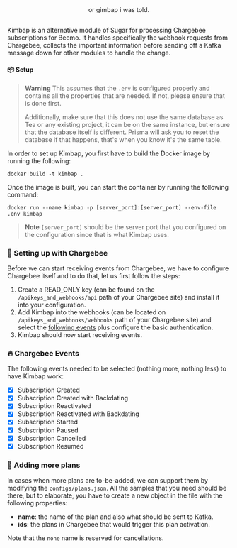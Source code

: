 <div align="center">
    or gimbap i was told.
</div>

##

Kimbap is an alternative module of Sugar for processing Chargebee subscriptions for Beemo. It handles specifically the 
webhook requests from Chargebee, collects the important information before sending off a Kafka message down for other 
modules to handle the change.

#### 📦 Setup

> **Warning**
> This assumes that the `.env` is configured properly and contains all the properties 
> that are needed. If not, please ensure that is done first.
> 
> Additionally, make sure that this does not use the same database as Tea or any existing project, it can be on the same 
> instance, but ensure that the database itself is different. Prisma will ask you to reset the database 
> if that happens, that's when you know it's the same table.

In order to set up Kimbap, you first have to build the Docker image by running the following:
```shell
docker build -t kimbap .
```

Once the image is built, you can start the container by running the following command:
```shell
docker run --name kimbap -p [server_port]:[server_port] --env-file .env kimbap
```

> **Note**
> `[server_port]` should be the server port that you configured on the configuration 
> since that is what Kimbap uses.

### 🐝 Setting up with Chargebee

Before we can start receiving events from Chargebee, we have to configure Chargebee itself and to do that, let us 
first follow the steps:
1. Create a READ_ONLY key (can be found on the `/apikeys_and_webhooks/api` path of your Chargebee site) and install it into your configuration.
2. Add Kimbap into the webhooks (can be located on `/apikeys_and_webhooks/webhooks` path of your Chargebee site) and select the [following events](#-chargebee-events) plus configure the basic authentication.
3. Kimbap should now start receiving events.

### 🔥 Chargebee Events

The following events needed to be selected (nothing more, nothing less) to have Kimbap work:
- [x] Subscription Created
- [x] Subscription Created with Backdating
- [x] Subscription Reactivated
- [x] Subscription Reactivated with Backdating
- [x] Subscription Started
- [x] Subscription Paused
- [x] Subscription Cancelled
- [x] Subscription Resumed

### 🍩 Adding more plans

In cases when more plans are to-be-added, we can support them by modifying the `configs/plans.json`. All the samples that you need 
should be there, but to elaborate, you have to create a new object in the file with the following properties:
- **name**: the name of the plan and also what should be sent to Kafka.
- **ids**: the plans in Chargebee that would trigger this plan activation.

Note that the `none` name is reserved for cancellations.